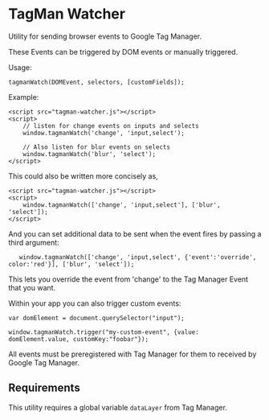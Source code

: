# TagMan Watcher

Utility for sending browser events to Google Tag Manager.

These Events can be triggered by DOM events or manually triggered.

Usage:

    tagmanWatch(DOMEvent, selectors, [customFields]);

Example:

    <script src="tagman-watcher.js"></script>
    <script>
        // listen for change events on inputs and selects
        window.tagmanWatch('change', 'input,select');

        // Also listen for blur events on selects
        window.tagmanWatch('blur', 'select');
    </script>

This could also be written more concisely as,

    <script src="tagman-watcher.js"></script>
    <script>
        window.tagmanWatch(['change', 'input,select'], ['blur', 'select']);
    </script>

And you can set additional data to be sent when the event fires by passing a third argument:

       window.tagmanWatch(['change', 'input,select', {'event':'override', color:'red'}], ['blur', 'select']);

This lets you override the event from 'change' to the Tag Manager Event that you want.

Within your app you can also trigger custom events:

    var domElement = document.querySelector("input");

    window.tagmanWatch.trigger("my-custom-event", {value: domElement.value, customKey:"foobar"});

All events must be preregistered with Tag Manager for them to received by Google Tag Manager.

## Requirements

This utility requires a global variable `dataLayer` from Tag Manager.

